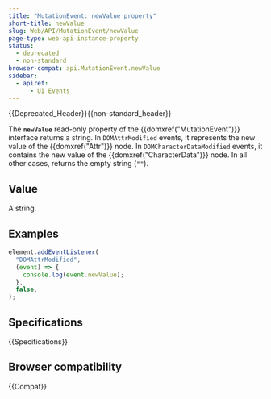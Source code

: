 ```yaml
---
title: "MutationEvent: newValue property"
short-title: newValue
slug: Web/API/MutationEvent/newValue
page-type: web-api-instance-property
status:
  - deprecated
  - non-standard
browser-compat: api.MutationEvent.newValue
sidebar:
  - apiref:
      - UI Events
---
```


{{Deprecated_Header}}{{non-standard_header}}

The **`newValue`** read-only property of the {{domxref("MutationEvent")}} interface returns a string. In `DOMAttrModified` events, it represents the new value of the {{domxref("Attr")}} node. In `DOMCharacterDataModified` events, it contains the new value of the {{domxref("CharacterData")}} node. In all other cases, returns the empty string (`""`).

## Value

A string.

## Examples

```js
element.addEventListener(
  "DOMAttrModified",
  (event) => {
    console.log(event.newValue);
  },
  false,
);
```

## Specifications

{{Specifications}}

## Browser compatibility

{{Compat}}
